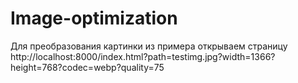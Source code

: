# Image-optimization
Для преобразования картинки из примера открываем страницу   http://localhost:8000/index.html?path=testimg.jpg?width=1366?height=768?codec=webp?quality=75
